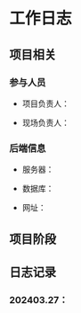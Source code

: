 # 工作日志

## 项目相关

### 参与人员

- 项目负责人：

- 现场负责人：

### 后端信息

- 服务器：

- 数据库：

- 网址：

## 项目阶段

## 日志记录

### 202403.27：
